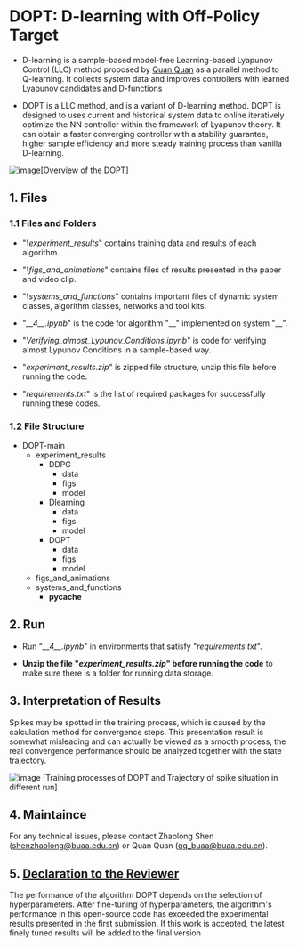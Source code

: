 # DOPT: D-learning with Off-Policy Target

+ D-learning is a sample-based model-free Learning-based Lyapunov Control (LLC) method proposed by [Quan Quan](https://arxiv.org/abs/2206.03809) as a parallel method to Q-learning. It collects
system data and improves controllers with learned Lyapunov candidates and D-functions

+ DOPT is a LLC method, and is a variant of D-learning method. DOPT is designed to uses current and historical system data to online iteratively optimize the NN controller within the framework of Lyapunov theory. It can obtain a faster converging controller with a stability guarantee, higher sample efficiency and more steady training process than vanilla D-learning.

![image](https://github.com/user-attachments/assets/26da8133-a487-4131-9aa8-a10e44c6ec5b)[Overview of the DOPT]

## 1. Files
### 1.1 Files and Folders

+ "_\experiment_results_" contains training data and results of each algorithm.

+ "_\figs_and_animations_" contains files of results presented in the paper and video clip.

+ "_\systems_and_functions_" contains important files of dynamic system classes, algorithm classes, networks and tool kits.

+ "_\_\_4\_\_.ipynb_" is the code for algorithm "\_\_" implemented on system "\_\_".

+ "_Verifying_almost_Lypunov_Conditions.ipynb_" is code for verifying almost Lypunov Conditions in a sample-based way.

+ "_experiment_results.zip_" is zipped file structure, unzip this file before running the code.

+ "_requirements.txt_" is the list of required packages for successfully running these codes.

### 1.2 File Structure

- DOPT-main
  - experiment_results
    - DDPG
      - data
      - figs
      - model
    - Dlearning
      - data
      - figs
      - model
    - DOPT
      - data
      - figs
      - model
  - figs_and_animations
  - systems_and_functions
    - __pycache__

## 2. Run

+ Run "_\_\_4\_\_.ipynb_" in environments that satisfy "_requirements.txt_".

+ **Unzip the file "_experiment_results.zip_" before running the code** to make sure there is a folder for running data storage.

## 3. Interpretation of Results 

Spikes may be spotted in the training process, which is caused by the calculation method for convergence steps. 
This presentation result is somewhat misleading and can actually be viewed as a smooth process, the real convergence performance should be analyzed together with the state trajectory.

![image](https://github.com/user-attachments/assets/35661149-fb00-4796-8aeb-b12382f3c0ed)
[Training processes of DOPT and Trajectory of spike situation in different run]

## 4. Maintaince
For any technical issues, please contact Zhaolong Shen (shenzhaolong@buaa.edu.cn) or Quan Quan (qq_buaa@buaa.edu.cn).

## 5. <u>Declaration to the Reviewer</u>

The performance of the algorithm DOPT depends on the selection of hyperparameters. After fine-tuning of hyperparameters, the algorithm's performance in this open-source code has exceeded the experimental results presented in the first submission. If this work is accepted, the latest finely tuned results will be added to the final version

